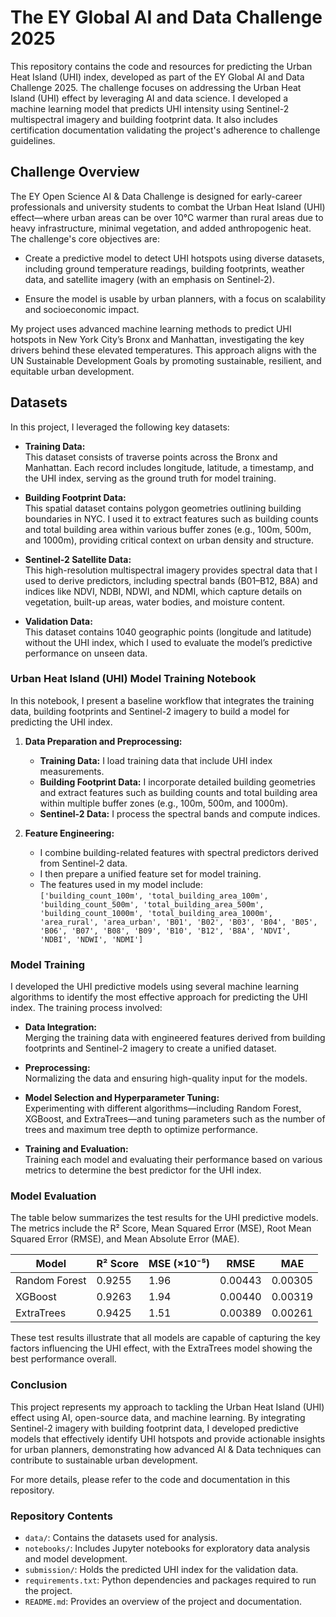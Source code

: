 # The EY Global AI and Data Challenge 2025

This repository contains the code and resources for predicting the Urban Heat Island (UHI) index, developed as part of the EY Global AI and Data Challenge 2025. The challenge focuses on addressing the Urban Heat Island (UHI) effect by leveraging AI and data science. I developed a machine learning model that predicts UHI intensity using Sentinel-2 multispectral imagery and building footprint data. It also includes certification documentation validating the project's adherence to challenge guidelines.



## Challenge Overview

The EY Open Science AI & Data Challenge is designed for early-career professionals and university students to combat the Urban Heat Island (UHI) effect—where urban areas can be over 10°C warmer than rural areas due to heavy infrastructure, minimal vegetation, and added anthropogenic heat. The challenge's core objectives are:

- Create a predictive model to detect UHI hotspots using diverse datasets, including ground temperature readings, building footprints, weather data, and satellite imagery (with an emphasis on Sentinel-2).

- Ensure the model is usable by urban planners, with a focus on scalability and socioeconomic impact.

My project uses advanced machine learning methods to predict UHI hotspots in New York City’s Bronx and Manhattan, investigating the key drivers behind these elevated temperatures. This approach aligns with the UN Sustainable Development Goals by promoting sustainable, resilient, and equitable urban development.

## Datasets

In this project, I leveraged the following key datasets:

- **Training Data:**  
  This dataset consists of traverse points across the Bronx and Manhattan. Each record includes longitude, latitude, a timestamp, and the UHI index, serving as the ground truth for model training.

- **Building Footprint Data:**  
  This spatial dataset contains polygon geometries outlining building boundaries in NYC. I used it to extract features such as building counts and total building area within various buffer zones (e.g., 100m, 500m, and 1000m), providing critical context on urban density and structure.

- **Sentinel-2 Satellite Data:**  
  This high-resolution multispectral imagery provides spectral data that I used to derive predictors, including spectral bands (B01–B12, B8A) and indices like NDVI, NDBI, NDWI, and NDMI, which capture details on vegetation, built-up areas, water bodies, and moisture content.

- **Validation Data:**  
  This dataset contains 1040 geographic points (longitude and latitude) without the UHI index, which I used to evaluate the model’s predictive performance on unseen data.


### Urban Heat Island (UHI) Model Training Notebook

In this notebook, I present a baseline workflow that integrates the training data, building footprints and Sentinel-2 imagery to build a model for predicting the UHI index.

1. **Data Preparation and Preprocessing:**  
   - **Training Data:** I load training data that include UHI index measurements.
   - **Building Footprint Data:** I incorporate detailed building geometries and extract features such as building counts and total building area within multiple buffer zones (e.g., 100m, 500m, and 1000m).
   - **Sentinel-2 Data:** I process the spectral bands and compute indices.

2. **Feature Engineering:**  
   - I combine building-related features with spectral predictors derived from Sentinel-2 data.
   - I then prepare a unified feature set for model training.  
   - The features used in my model include:  
     `['building_count_100m', 'total_building_area_100m', 'building_count_500m', 'total_building_area_500m', 'building_count_1000m', 'total_building_area_1000m', 'area_rural', 'area_urban', 'B01', 'B02', 'B03', 'B04', 'B05', 'B06', 'B07', 'B08', 'B09', 'B10', 'B12', 'B8A', 'NDVI', 'NDBI', 'NDWI', 'NDMI']`

### Model Training

I developed the UHI predictive models using several machine learning algorithms to identify the most effective approach for predicting the UHI index. The training process involved:

- **Data Integration:**  
  Merging the training data with engineered features derived from building footprints and Sentinel-2 imagery to create a unified dataset.

- **Preprocessing:**  
  Normalizing the data and ensuring high-quality input for the models.

- **Model Selection and Hyperparameter Tuning:**  
  Experimenting with different algorithms—including Random Forest, XGBoost, and ExtraTrees—and tuning parameters such as the number of trees and maximum tree depth to optimize performance.

- **Training and Evaluation:**  
  Training each model and evaluating their performance based on various metrics to determine the best predictor for the UHI index.

### Model Evaluation

The table below summarizes the test results for the UHI predictive models. The metrics include the R² Score, Mean Squared Error (MSE), Root Mean Squared Error (RMSE), and Mean Absolute Error (MAE).

| Model         | R² Score | MSE (×10⁻⁵) | RMSE   | MAE   |
|---------------|---------------|------------------|-------------|------------|
| Random Forest | 0.9255        | 1.96             | 0.00443     | 0.00305    |
| XGBoost       | 0.9263        | 1.94             | 0.00440     | 0.00319    |
| ExtraTrees    | 0.9425        | 1.51             | 0.00389     | 0.00261    |


These test results illustrate that all models are capable of capturing the key factors influencing the UHI effect, with the ExtraTrees model showing the best performance overall.

### Conclusion

This project represents my approach to tackling the Urban Heat Island (UHI) effect using AI, open-source data, and machine learning. By integrating Sentinel-2 imagery with building footprint data, I developed predictive models that effectively identify UHI hotspots and provide actionable insights for urban planners, demonstrating how advanced AI & Data techniques can contribute to sustainable urban development.

For more details, please refer to the code and documentation in this repository.

### Repository Contents

- `data/`: Contains the datasets used for analysis.
- `notebooks/`: Includes Jupyter notebooks for exploratory data analysis and model development.
- `submission/`: Holds the predicted UHI index for the validation data.
- `requirements.txt`: Python dependencies and packages required to run the project.
- `README.md`: Provides an overview of the project and documentation.
